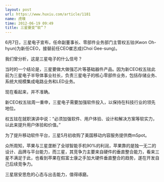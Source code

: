 ```yaml
---
layout: post
url: https://www.huxiu.com/article/1181
name: 虎嗅
time: 2012-06-19 09:49
title: 三星要变“软”？
---
```

6月7日，三星电子宣布，任命副董事长、零部件业务部门主管权五铉(Kwon Oh-hyun)为新任CEO，接替前任CEO崔志成(Choi Gee-sung)。

我们曾分析，这是三星电子的什么信号？

当时的一个结论是，三星要做大做强芯片等基础器件产品。因为新CEO权五铉此前为三星电子半导体事业社长，负责三星电子的核心零部件业务，包括存储业务、系统大规模集成电路业务和LED业务。

现在看起来，并不准确。

新CEO权五铉周一重申，三星电子需要加强软件投入，以保持在科技行业的领先地位。

权五铉在就职演讲中说：“必须加强软件、用户体验、设计和解决方案等软实力，以此来提升用户体验和价值。”

为了提升移动软件平台，三星5月初收购了美国移动内容服务提供商mSpot。

众所周知，苹果与三星垄断了全球智能手机90%的利润，苹果靠的是独一无二的设计、品牌与平台能力，而三星，其竞争力主要来自硬件的垂直整合能力，看来三星不满足于此，也看到苹果在假富士康之手加大硬件垂直整合的趋势，遂在开发自己后续竞争力。

三星居安思危的心态与出击能力，值得琢磨。

